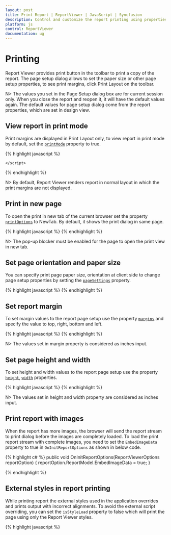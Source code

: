 ```yaml
---
layout: post
title: Print Report | ReportViewer | JavaScript | Syncfusion
description: Control and customize the report printing using properties and events. 
platform: js
control: ReportViewer
documentation: ug
---
```


# Printing 
Report Viewer provides print button in the toolbar to print a copy of the report. The page setup dialog allows to set the paper size or other page setup properties, to see print margins, click Print Layout on the toolbar. 

N> The values you set in the Page Setup dialog box are for current session only. When you close the report and reopen it, it will have the default values again. The default values for page setup dialog come from the report properties, which are set in design view.

## View report in print mode
Print margins are displayed in Print Layout only, to view report in print mode by default, set the [`printMode`](../api/ejreportviewer#members:printmode) property to true. 

{% highlight javascript %}
        <script type="text/javascript">
            $(function () {
                $("#viewer").ejReportViewer({
                    reportServiceUrl: "/api/ReportsApi",
                    reportPath: '~/App_Data/Sales Order Detail.rdl',
                    printMode:true
                });
            });
        </script>

    </script>
{% endhighlight %}

N> By default, Report Viewer renders report in normal layout in which the print margins are not displayed.

## Print in new page
To open the print in new tab of the current browser set the property [`printOptions`](../api/ejreportviewer#members:printOptions) to NewTab. By default, it shows the print dialog in same page.

{% highlight javascript %}
    <script type="text/javascript">
            $(function () {
                $("#container").ejReportViewer({
                    reportServiceUrl: "/api/ReportsApi",
                    reportPath: '~/App_Data/Sales Order Detail.rdl',
                    printOption: ej.ReportViewer.PrintOptions.NewTab
                });
            });
    </script>
{% endhighlight %}

N> The pop-up blocker must be enabled for the page to open the print view in new tab.

## Set page orientation and paper size
You can specify print page paper size, orientation at client side to change page setup properties by setting the [`pageSettings`](../api/ejreportviewer#members:pagesettings) property.

{% highlight javascript %}
    <script type="text/javascript">
            $(function () {
                $("#container").ejReportViewer({
                    reportServiceUrl: "/api/ReportsApi",
                    reportPath: '~/App_Data/Sales Order Detail.rdl',
                    printMode:true,
                    pageSettings: {
                        orientation: ej.ReportViewer.Orientation.Landscape,
                        paperSize: ej.ReportViewer.PaperSize.Letter
                    }
                });
            });
    </script>
{% endhighlight %}

## Set report margin
To set margin values to the report page setup use the property [`margins`](../api/ejreportviewer#members:pagesettings-margins) and specify the value to top, right, bottom and left.

{% highlight javascript %}
    <script type="text/javascript">
            $(function () {
                $("#container").ejReportViewer({
                    reportServiceUrl: "/api/ReportsApi",
                    reportPath: '~/App_Data/Sales Order Detail.rdl',
                    printMode:true,
                    pageSettings: {
                        margins: {
                            top: 0.5,
                            right: 0.25,
                            bottom: 0.25,
                            left: 0.25
                        }
                    }
                });
            });
    </script>
{% endhighlight %}

N> The values set in margin property is considered as inches input.

## Set page height and width
To set height and width values to the report page setup use the property [`height`](../api/ejreportviewer#members:pagesettings-height), [`width`](../api/ejreportviewer#members:pagesettings-width) properties.

{% highlight javascript %}
    <script type="text/javascript">
            $(function () {
                $("#container").ejReportViewer({
                    reportServiceUrl: "/api/ReportsApi",
                    reportPath: '~/App_Data/Sales Order Detail.rdl',
                    printMode:true,
                    pageSettings: {
                        height: 10,
                        width: 8.5
                    }
                });
            });
    </script>
{% endhighlight %}

N> The values set in height and width property are considered as inches input.

## Print report with images
When the report has more images, the browser will send the report stream to print dialog before the images are completely loaded. To load the print report stream with complete images, you need to set the `EmbedImageData` property to true in `OnInitReportOptions` as shown in below code.

{% highlight c# %}
    public void OnInitReportOptions(ReportViewerOptions reportOption)
    {
        reportOption.ReportModel.EmbedImageData = true;
    }

{% endhighlight %}

## External styles in report printing
While printing report the external styles used in the application overrides and prints output with incorrect alignments. To avoid the external script overriding, you can set the `isStyleLoad` property to false which will print the page using only the Report Viewer styles.

{% highlight javascript %}
    <script type="text/javascript">

        $(function () {
            $("#container").ejReportViewer(
                {
                    reportServiceUrl: "/api/ReportsApi",
                    reportPath: '~/App_Data/Sales Order Detail.rdl',
                    reportPrint: "onReportPrint"
                });
        });

        function onReportPrint(args) {
            args.isStyleLoad = false;
        }
    </script>
{% endhighlight %}

## Show print progress
Report Viewer provides events that helps to show the progress information, when the printing takes long time to complete. 

1.Set the `printProgressChanged` in Report Viewer initialization.
2.Implement the function and add code samples to show custom message based on the print progress stage. The follow code sample shows the progress message based on the print event status.  

{% highlight javascript %}
    <script type="text/javascript">
        $(function () {
            $("#container").ejReportViewer({
                reportServiceUrl: "/api/ReportsApi",
                reportPath: '~/App_Data/Sales Order Detail.rdl',
                printProgressChanged:"onPrintProgressChanged",
            });
        });

        function onPrintProgressChanged(args) {
            if (args.stage == "beginPrint") {
                $('#reportviewer').ejWaitingPopup({ showOnInit: true, cssClass: "customStyle", text: "Preparing print data.. Please wait..." });
            }
            if (args.stage == "printStarted") {
                var popupObj = $('#reportviewer').data('ejWaitingPopup');
                popupObj.hide();
            }
            else if (args.stage == "preparation") {
                console.log(args.stage);
                if (args.preparationStage == "dataPreparation") {
                    console.log(args.preparationStage);
                    console.log(args.totalPages);
                    console.log(args.currentPage);
                    if (args.totalPages > 1 && args.currentPage > 1) {
                        var progressPercentage = Math.floor((args.currentPage / args.totalPages) * 100);
                        if (progressPercentage > 0) {
                            var popupObj = $('#reportviewer').data('ejWaitingPopup');
                            popupObj.setModel({ text: "Preparing print data.." + progressPercentage + " % completed.. Please wait..." });
                        }
                    }
                }
            }

            args.handled = true;
        }
    </script>
{% endhighlight %}

## Remove empty spaces in printing
The extra blank page is created when the Body of your report is too wide for your page. If you want the report to appear on a single page, all the content within the report body must fit on the physical page and the body width should be lesser or equal to the following formula:

**Body Width <= Page Width - (Left Margin + Right Margin)**

For more details on designing a report to remove the empty pages in report, you can refer to the knowledge base article of [report page sizing](https://www.syncfusion.com/kb/8622/how-to-avoid-the-extra-blank-pages-in-print-and-print-preview).

